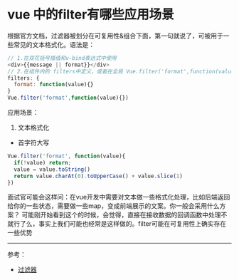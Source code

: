 # vue 中的filter有哪些应用场景
根据官方文档，过滤器被划分在可复用性&组合下面，第一句就说了，可被用于一些常见的文本格式化。语法是：
```js
// 1.在双花括号插值和v-bind表达式中使用
<div>{{message || format}}</div>
// 2.在组件内的 filters中定义，或者在全局 Vue.filter('format',function(value){})
filters: {
  format: function(value){}
}
Vue.filter('format',function(value){})
```

应用场景：
1. 文本格式化
  - 首字符大写
```js
Vue.filter('format', function(value){
  if(!value) return;
  value = value.toString()
  return value.charAt(0).toUpperCase() + value.slice(1)
})
```
面试官可能会这样问：在vue开发中需要对文本做一些格式化处理，比如后端返回给你的一些状态，需要做一些map，变成前端展示的文案。你一般会采用什么方案？
可能刚开始看到这个的时候，会觉得，直接在接收数据的回调函数中处理不就行了么，事实上我们可能也经常是这样做的。filter可能在可复用性上确实存在一些优势

---
参考：
- [过滤器](https://cn.vuejs.org/v2/guide/filters.html)